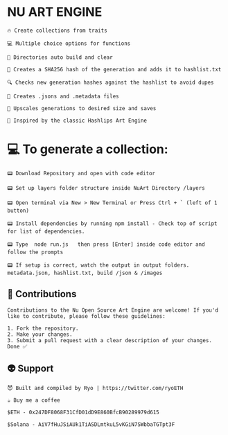 #  NU ART ENGINE

                                                                            
```
🔥 Create collections from traits

💻 Multiple choice options for functions

🔨 Directories auto build and clear

🔐 Creates a SHA256 hash of the generation and adds it to hashlist.txt

🔍 Checks new generation hashes against the hashlist to avoid dupes

📝 Creates .jsons and .metadata files

💾 Upscales generations to desired size and saves

🚀 Inspired by the classic Hashlips Art Engine
```
                                         
# 💻 To generate a collection:
```
📟 Download Repository and open with code editor

📟 Set up layers folder structure inside NuArt Directory /layers

📟 Open terminal via New > New Terminal or Press Ctrl + ` (left of 1 button)

📟 Install dependencies by running npm install - Check top of script for list of dependencies.

📟 Type  node run.js   then press [Enter] inside code editor and follow the prompts

📟 If setup is correct, watch the output in output folders. metadata.json, hashlist.txt, build /json & /images
```

## 🤝 Contributions

```
Contributions to the Nu Open Source Art Engine are welcome! If you'd like to contribute, please follow these guidelines:

1. Fork the repository.
2. Make your changes.
3. Submit a pull request with a clear description of your changes.
Done ✅
```


## 👽 Support

```
😈 Built and compiled by Ryo | https://twitter.com/ryoETH

☕️ Buy me a coffee 

$ETH - 0x247DF8068F31CfD01dD9E860BfcB90289979d615

$Solana - AiV7fHuJSiAUk1TiASDLmtkuL5vKGiN7SWbbaTGTpt3F
```
